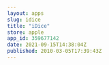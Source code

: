 ```yaml
---
layout: apps
slug: idice
title: "iDice"
store: apple
app_id: 359677142
date: 2021-09-15T14:38:04Z
published: 2010-03-05T17:39:43Z
---
```

